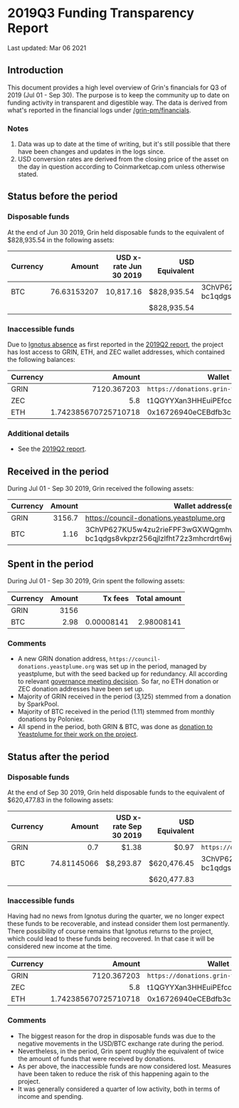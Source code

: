 # 2019Q3 Funding Transparency Report

Last updated: Mar 06 2021

## Introduction
This document provides a high level overview of Grin's financials for Q3 of 2019 (Jul 01 - Sep 30). The purpose is to keep the community up to date on funding activity in transparent and digestible way. The data is derived from what's reported in the financial logs under [/grin-pm/financials](https://github.com/mimblewimble/grin-pm/tree/master/financials).

### Notes

1. Data was up to date at the time of writing, but it's still possible that there have been changes and updates in the logs since.
2. USD conversion rates are derived from the closing price of the asset on the day in question according to Coinmarketcap.com unless otherwise stated. 

## Status before the period

### Disposable funds

At the end of Jun 30 2019, Grin held disposable funds to the equivalent of $828,935.54 in the following assets:

Currency | Amount | USD x-rate Jun 30 2019 | USD Equivalent | Wallet address(es)
|---|---:|---:|---:|---|
BTC | 76.63153207 | 10,817.16 | $828,935.54 | 3ChVP627KU5w4zu2rieFPF3wGXWQgmhvrs <br />bc1qdgs8vkpzr256qjlzlfht72z3mhcrdrt6wj2rfjw39j8us24gz8uq78qj65
| | | | $828,935.54 |

### Inaccessible funds

Due to [Ignotus absence](https://forum.grin.mw/t/on-ignos-absence/5301) as first reported in the [2019Q2 report](funding_transparency_2019Q2.md), the project has lost access to GRIN, ETH, and ZEC wallet addresses, which contained the following balances:

Currency | Amount | Wallet address(es)
|---|---:|---|
GRIN | 7120.367203 | `https://donations.grin-tech.org`
ZEC | 5.8 | t1QGYYXan3HHEuiPEfccKnUuWEP4CsVvPA5
ETH | 1.742385670725710718 | 0x16726940eCEBdfb3c352C29bF2620f59EF919a3b

### Additional details
* See the [2019Q2 report](funding_transparency_2019Q2.md).

## Received in the period

During Jul 01 - Sep 30 2019, Grin received the following assets: 

Currency | Amount | Wallet address(es)
|---|---:|---|
GRIN | 3156.7 | https://council-donations.yeastplume.org
BTC | 1.16 | 3ChVP627KU5w4zu2rieFPF3wGXWQgmhvrs <br />bc1qdgs8vkpzr256qjlzlfht72z3mhcrdrt6wj2rfjw39j8us24gz8uq78qj65

## Spent in the period

During Jul 01 - Sep 30 2019, Grin spent the following assets:

Currency | Amount | Tx fees | Total amount |
|---|---:|---:|---:|
GRIN | 3156 | | |
BTC | 2.98 | 0.00008141 | 2.98008141 |


### Comments
* A new GRIN donation address, `https://council-donations.yeastplume.org` was set up in the period, managed by yeastplume, but with the seed backed up for redundancy. All according to relevant [governance meeting decision](../../notes/20190730-meeting-governance.md#decision-grineth-donation-setup). So far, no ETH donation or ZEC donation addresses have been set up.
* Majority of GRIN received in the period (3,125) stemmed from a donation by SparkPool.
* Majority of BTC received in the period (1.11) stemmed from monthly donations by Poloniex.
* All spend in the period, both GRIN & BTC, was done as [donation to Yeastplume for their work on the project](../../notes/20190827-meeting-governance.md#31-decision-yeastplume-request-for-funding).

## Status after the period

### Disposable funds

At the end of Sep 30 2019, Grin held disposable funds to the equivalent of $620,477.83 in the following assets:

Currency | Amount | USD x-rate Sep 30 2019 | USD Equivalent | Wallet address(es)
|---|---:|---:|---:|---|
GRIN | 0.7 | $1.38 | $0.97 | `https://donations.grin-tech.org`
BTC | 74.81145066 | $8,293.87 | $620,476.45 | 3ChVP627KU5w4zu2rieFPF3wGXWQgmhvrs <br />bc1qdgs8vkpzr256qjlzlfht72z3mhcrdrt6wj2rfjw39j8us24gz8uq78qj65
| | | | $620,477.83 |

### Inaccessible funds
Having had no news from Ignotus during the quarter, we no longer expect these funds to be recoverable, and instead consider them lost permanently. There possibility of course remains that Ignotus returns to the project, which could lead to these funds being recovered. In that case it will be considered new income at the time.

Currency | Amount | Wallet address(es)
|---|---:|---|
GRIN | 7120.367203 | `https://donations.grin-tech.org`
ZEC | 5.8 | t1QGYYXan3HHEuiPEfccKnUuWEP4CsVvPA5
ETH | 1.742385670725710718 | 0x16726940eCEBdfb3c352C29bF2620f59EF919a3b

### Comments
* The biggest reason for the drop in disposable funds was due to the negative movements in the USD/BTC exchange rate during the period.
* Nevertheless, in the period, Grin spent roughly the equivalent of twice the amount of funds that were received by donations. 
* As per above, the inaccessible funds are now considered lost. Measures have been taken to reduce the risk of this happening again to the project.
* It was generally considered a quarter of low activity, both in terms of income and spending.